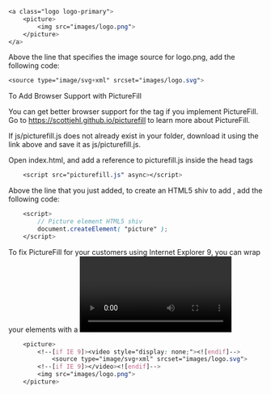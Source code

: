 
```scss
<a class="logo logo-primary">
    <picture>
        <img src="images/logo.png">
    </picture>
</a>
```
Above the line that specifies the image source for logo.png, add the following code:
```scss
<source type="image/svg+xml" srcset="images/logo.svg">
```

To Add Browser Support with PictureFill

You can get better browser support for the <picture> tag if you implement PictureFill. Go to https://scottjehl.github.io/picturefill to learn more about PictureFill.

If js/picturefill.js does not already exist in your folder, download it using the link above and save it as js/picturefill.js.

Open index.html, and add a reference to picturefill.js inside the head tags
```scss
    <script src="picturefill.js" async></script>
```
Above the line that you just added, to create an HTML5 shiv to add <picture>, add the following code:
```scss
    <script>
        // Picture element HTML5 shiv
        document.createElement( "picture" );
    </script>
```
To fix PictureFill for your customers using Internet Explorer 9, you can wrap your <source> elements with a <video> element as shown in the code below:
```scss
    <picture>
        <!--[if IE 9]><video style="display: none;"><![endif]-->
            <source type="image/svg+xml" srcset="images/logo.svg">
        <!--[if IE 9]></video><![endif]-->
        <img src="images/logo.png">
    </picture>
```


